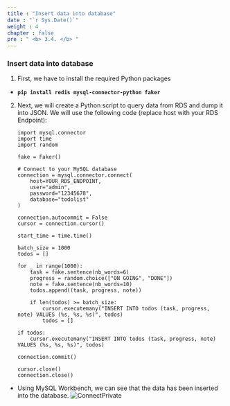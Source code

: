 ```yaml
---
title : "Insert data into database"
date : "`r Sys.Date()`"
weight : 4
chapter : false
pre : " <b> 3.4. </b> "
---
```


### Insert data into database
1. First, we have to install the required Python packages

 - **```pip install redis mysql-connector-python faker```**

2. Next, we will create a Python script to query data from RDS and dump it into JSON. We will use the following code (replace host with your RDS Endpoint):

	```from faker import Faker
	import mysql.connector
	import time
	import random

	fake = Faker()

	# Connect to your MySQL database
	connection = mysql.connector.connect(
		host=YOUR_RDS_ENDPOINT,
		user="admin",
		password="12345678",
		database="todolist"
	)

	connection.autocommit = False
	cursor = connection.cursor()

	start_time = time.time()

	batch_size = 1000
	todos = []

	for _ in range(1000):
		task = fake.sentence(nb_words=6)
		progress = random.choice(["ON GOING", "DONE"])
		note = fake.sentence(nb_words=10)
		todos.append((task, progress, note))
		
		if len(todos) >= batch_size:
			cursor.executemany("INSERT INTO todos (task, progress, note) VALUES (%s, %s, %s)", todos)
			todos = []  

	if todos:
		cursor.executemany("INSERT INTO todos (task, progress, note) VALUES (%s, %s, %s)", todos)

	connection.commit()

	cursor.close()
	connection.close()
	```
 - Using MySQL Workbench, we can see that the data has been inserted into the database.
![ConnectPrivate](/images/3-Createdatabase/3.4-cachetesting/001-cachetesting.png)

 


  

